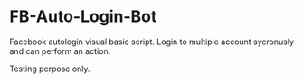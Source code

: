# FB-Auto-Login-Bot
Facebook autologin visual basic script.
Login to multiple account sycronusly and can perform an action.

Testing perpose only.

